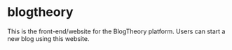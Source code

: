 # blogtheory
This is the front-end/website for the BlogTheory platform. Users can start a new blog using this website.
